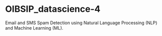 # OIBSIP_datascience-4
Email and SMS Spam Detection using Natural Language Processing (NLP) and Machine Learning (ML).
